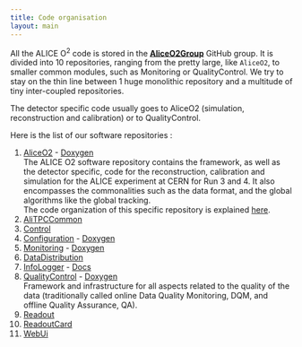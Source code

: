 ```yaml
---
title: Code organisation
layout: main
---
```


<link type="text/css" rel="stylesheet" href="../main.css" />

All the ALICE O<sup>2</sup> code is stored in the [__AliceO2Group__](https://github.com/AliceO2Group) GitHub group.  It is divided into 10 repositories, ranging from the pretty large, like `AliceO2`, to smaller common modules, such as Monitoring or QualityControl. We try to stay on the thin line between 1 huge monolithic repository and a multitude of tiny inter-coupled repositories.

The detector specific code usually goes to AliceO2 (simulation, reconstruction and calibration) or to QualityControl.

Here is the list of our software repositories :

1. [AliceO2](https://github.com/AliceO2Group/AliceO2) - [Doxygen](https://aliceo2group.github.io/AliceO2/) <br/>
The ALICE O2 software repository contains the framework, as well as the detector specific, code for the reconstruction, calibration and simulation for the ALICE experiment at CERN for Run 3 and 4. It also encompasses the commonalities such as the data format, and the global algorithms like the global tracking. <br/>
The code organization of this specific repository is explained [here](https://github.com/AliceO2Group/AliceO2/blob/dev/doc/CodeOrganization.md).
1. [AliTPCCommon](https://github.com/AliceO2Group/AliTPCCommon)
1. [Control](https://github.com/AliceO2Group/Control)
1. [Configuration](https://github.com/AliceO2Group/Configuration) - [Doxygen](https://aliceo2group.github.io/Configuration/)
1. [Monitoring](https://github.com/AliceO2Group/Monitoring) - [Doxygen](https://aliceo2group.github.io/Monitoring/)
1. [DataDistribution](https://github.com/AliceO2Group/DataDistribution)
1. [InfoLogger](https://github.com/AliceO2Group/InfoLogger) - [Docs](https://github.com/AliceO2Group/InfoLogger/blob/master/doc/README.md)
1. [QualityControl](https://github.com/AliceO2Group/QualityControl) - [Doxygen](https://aliceo2group.github.io/QualityControl/)<br/>
Framework and infrastructure for all aspects related to the quality of the data (traditionally called online Data Quality Monitoring, DQM, and offline Quality Assurance, QA).
1. [Readout](https://github.com/AliceO2Group/Readout)
1. [ReadoutCard](https://github.com/AliceO2Group/ReadoutCard)
1. [WebUi](https://github.com/AliceO2Group/WebUi)
